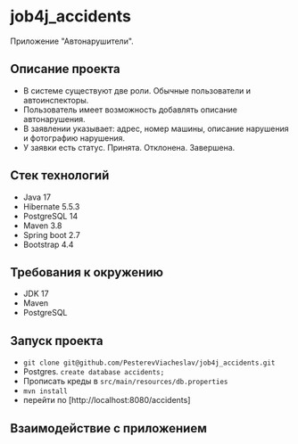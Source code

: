 # job4j_accidents
Приложение "Автонарушители".

## Описание проекта
- В системе существуют две роли. Обычные пользователи и автоинспекторы.
- Пользователь имеет возможность добавлять описание автонарушения.
- В заявлении указывает: адрес, номер машины, описание нарушения и фотографию нарушения.
- У заявки есть статус. Принята. Отклонена. Завершена.

## Стек технологий
- Java 17
- Hibernate 5.5.3
- PostgreSQL 14
- Maven 3.8
- Spring boot 2.7
- Bootstrap 4.4

## Требования к окружению
- JDK 17
- Maven
- PostgreSQL

## Запуск проекта
- ```git clone git@github.com/PesterevViacheslav/job4j_accidents.git```
- Postgres. ```create database accidents;```
- Прописать креды в ```src/main/resources/db.properties```
- ```mvn install```
- перейти по [http://localhost:8080/accidents]

## Взаимодействие с приложением